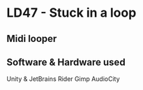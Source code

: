 # LD47 - Stuck in a loop

## Midi looper

## Software & Hardware used
Unity & JetBrains Rider
Gimp 
AudioCity